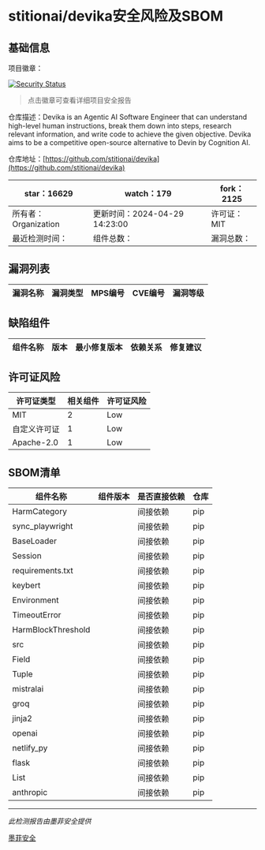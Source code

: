# stitionai/devika安全风险及SBOM

## 基础信息

项目徽章：

[![Security Status](https://www.murphysec.com/platform3/v31/badge/1785021779496017920.svg)](https://www.murphysec.com/console/report/1771619328896016384/1785021779496017920)

> 点击徽章可查看详细项目安全报告

仓库描述：Devika is an Agentic AI Software Engineer that can understand high-level human instructions, break them down into steps, research relevant information, and write code to achieve the given objective. Devika aims to be a competitive open-source alternative to Devin by Cognition AI.

仓库地址：[https://github.com/stitionai/devika](https://github.com/stitionai/devika)

| star：16629 | watch：179 | fork：2125 |
| ----------- | -------------- | ------------ |
| 所有者：Organization | 更新时间：2024-04-29 14:23:00 | 许可证：MIT |
| 最近检测时间： | 组件总数： | 漏洞总数： |




## 漏洞列表

| 漏洞名称 | 漏洞类型 | MPS编号 | CVE编号 | 漏洞等级 |
| ------- | ------ | ------- | ------ | ----- |





## 缺陷组件

| 组件名称 | 版本 | 最小修复版本 | 依赖关系 | 修复建议 |
| -------- | ---- | ------------ | -------- | -------- |





## 许可证风险

| 许可证类型 | 相关组件 | 许可证风险 |
| ---------- | -------- | ---------- |
|MIT|2|Low|
|自定义许可证|1|Low|
|Apache-2.0|1|Low|




## SBOM清单

| 组件名称 | 组件版本 | 是否直接依赖 | 仓库 |
| -------- | -------- | ------------ | ---- |
|HarmCategory||间接依赖|pip|
|sync_playwright||间接依赖|pip|
|BaseLoader||间接依赖|pip|
|Session||间接依赖|pip|
|requirements.txt||间接依赖|pip|
|keybert||间接依赖|pip|
|Environment||间接依赖|pip|
|TimeoutError||间接依赖|pip|
|HarmBlockThreshold||间接依赖|pip|
|src||间接依赖|pip|
|Field||间接依赖|pip|
|Tuple||间接依赖|pip|
|mistralai||间接依赖|pip|
|groq||间接依赖|pip|
|jinja2||间接依赖|pip|
|openai||间接依赖|pip|
|netlify_py||间接依赖|pip|
|flask||间接依赖|pip|
|List||间接依赖|pip|
|anthropic||间接依赖|pip|


------

*此检测报告由墨菲安全提供*

[墨菲安全](www.murphysec.com)
